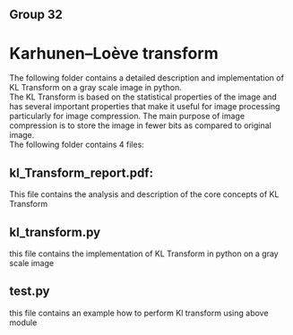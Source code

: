 ## Group 32
# Karhunen–Loève transform 
The following folder contains a detailed description and implementation of KL Transform on a gray scale image in python.  
The KL Transform is based on the statistical properties of the image and has several important properties that make it useful for image processing particularly for image compression. The main purpose of image compression is to store the image in fewer bits as compared to original image.  
The following folder contains 4 files:
## kl_Transform_report.pdf:
This file contains the analysis and description of the core concepts of KL Transform

## kl_transform.py
this file contains the implementation of KL Transform in python on a gray scale image
## test.py
this file contains an example how to perform Kl transform using above module 
